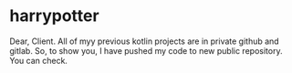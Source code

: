 # harrypotter

Dear, Client.
All of myy previous kotlin projects are in private github and gitlab.
So, to show you, I have pushed my code to new public repository.
You can check.
